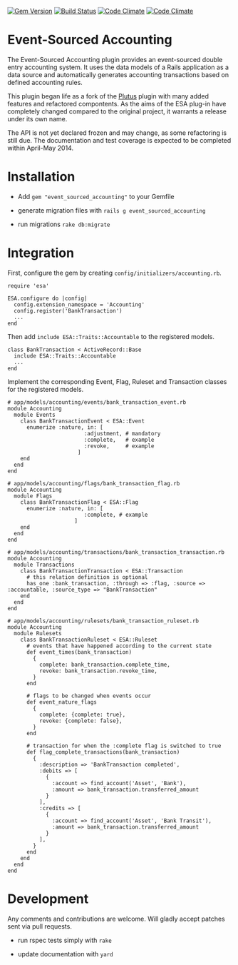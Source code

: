 [![Gem Version](https://badge.fury.io/rb/event_sourced_accounting.svg)](http://badge.fury.io/rb/event_sourced_accounting)
[![Build Status](https://api.travis-ci.org/lnagel/event-sourced-accounting.svg)](https://travis-ci.org/lnagel/event-sourced-accounting)
[![Code Climate](https://img.shields.io/codeclimate/github/lnagel/event-sourced-accounting.svg)](https://codeclimate.com/github/lnagel/event-sourced-accounting)
[![Code Climate](https://img.shields.io/codeclimate/coverage/github/lnagel/event-sourced-accounting.svg)](https://codeclimate.com/github/lnagel/event-sourced-accounting)

Event-Sourced Accounting
=================

The Event-Sourced Accounting plugin provides an event-sourced double entry accounting system.
It uses the data models of a Rails application as a data source and automatically 
generates accounting transactions based on defined accounting rules.

This plugin began life as a fork of the [Plutus](https://github.com/mbulat/plutus) plugin with
many added features and refactored compontents. As the aims of the ESA plug-in have completely
changed compared to the original project, it warrants a release under its own name.

The API is not yet declared frozen and may change, as some refactoring is still due.
The documentation and test coverage is expected to be completed within April-May 2014. 


Installation
============

- Add `gem "event_sourced_accounting"` to your Gemfile

- generate migration files with `rails g event_sourced_accounting`

- run migrations `rake db:migrate`


Integration
============

First, configure the gem by creating `config/initializers/accounting.rb`.
```
require 'esa'

ESA.configure do |config|
  config.extension_namespace = 'Accounting'
  config.register('BankTransaction')
  ...
end
```

Then add `include ESA::Traits::Accountable` to the registered models.
```
class BankTransaction < ActiveRecord::Base
  include ESA::Traits::Accountable
  ...
end
```

Implement the corresponding Event, Flag, Ruleset and Transaction classes for the registered models.
```
# app/models/accounting/events/bank_transaction_event.rb
module Accounting
  module Events
    class BankTransactionEvent < ESA::Event
      enumerize :nature, in: [
                        :adjustment, # mandatory
                        :complete,   # example
                        :revoke,     # example
                      ]
    end
  end
end
```

```
# app/models/accounting/flags/bank_transaction_flag.rb
module Accounting
  module Flags
    class BankTransactionFlag < ESA::Flag
      enumerize :nature, in: [
                        :complete, # example
                     ]
    end
  end
end
```

```
# app/models/accounting/transactions/bank_transaction_transaction.rb
module Accounting
  module Transactions
    class BankTransactionTransaction < ESA::Transaction
      # this relation definition is optional
      has_one :bank_transaction, :through => :flag, :source => :accountable, :source_type => "BankTransaction"
    end
  end
end
```

```
# app/models/accounting/rulesets/bank_transaction_ruleset.rb
module Accounting
  module Rulesets
    class BankTransactionRuleset < ESA::Ruleset
      # events that have happened according to the current state
      def event_times(bank_transaction)
        {
          complete: bank_transaction.complete_time,
          revoke: bank_transaction.revoke_time,
        }
      end
      
      # flags to be changed when events occur
      def event_nature_flags
        {
          complete: {complete: true},
          revoke: {complete: false},
        }
      end

      # transaction for when the :complete flag is switched to true
      def flag_complete_transactions(bank_transaction)
        {
          :description => 'BankTransaction completed',
          :debits => [
            {
              :account => find_account('Asset', 'Bank'),
              :amount => bank_transaction.transferred_amount
            }
          ],
          :credits => [
            {
              :account => find_account('Asset', 'Bank Transit'),
              :amount => bank_transaction.transferred_amount
            }
          ],
        }
      end
    end
  end
end
```


Development
============

Any comments and contributions are welcome. Will gladly accept patches sent via pull requests.

- run rspec tests simply with `rake`

- update documentation with `yard`
